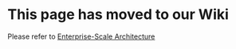 # This page has moved to our Wiki

Please refer to [Enterprise-Scale Architecture](https://github.com/Azure/Enterprise-Scale/wiki/ALZ-Architecture)
